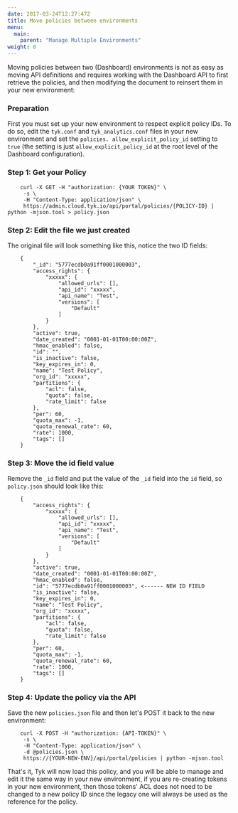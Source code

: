 ```yaml
---
date: 2017-03-24T12:27:47Z
title: Move policies between environments
menu:
  main:
    parent: "Manage Multiple Environments"
weight: 0 
---
```


Moving policies between two (Dashboard) environments is not as easy as moving API definitions and requires working with the Dashboard API to first retrieve the policies, and then modifying the document to reinsert them in your new environment:

### Preparation

First you must set up your new environment to respect explicit policy IDs. To do so, edit the `tyk.conf` and `tyk_analytics.conf` files in your new environment and set the `policies. allow_explicit_policy_id` setting to `true` (the setting is just `allow_explicit_policy_id` at the root level of the Dashboard configuration).

### Step 1: Get your Policy

```
    curl -X GET -H "authorization: {YOUR TOKEN}" \
     -s \
     -H "Content-Type: application/json" \
     https://admin.cloud.tyk.io/api/portal/policies/{POLICY-ID} | python -mjson.tool > policy.json
```

### Step 2: Edit the file we just created

The original file will look something like this, notice the two ID fields:

```
    {
        "_id": "5777ecdb0a91ff0001000003",
        "access_rights": {
            "xxxxx": {
                "allowed_urls": [],
                "api_id": "xxxxx",
                "api_name": "Test",
                "versions": [
                    "Default"
                ]
            }
        },
        "active": true,
        "date_created": "0001-01-01T00:00:00Z",
        "hmac_enabled": false,
        "id": "",
        "is_inactive": false,
        "key_expires_in": 0,
        "name": "Test Policy",
        "org_id": "xxxxx",
        "partitions": {
            "acl": false,
            "quota": false,
            "rate_limit": false
        },
        "per": 60,
        "quota_max": -1,
        "quota_renewal_rate": 60,
        "rate": 1000,
        "tags": []
    }
```

### Step 3: Move the id field value

Remove the `_id` field and put the value of the `_id` field into the `id` field, so `policy.json` should look like this:

```
    {
        "access_rights": {
            "xxxxx": {
                "allowed_urls": [],
                "api_id": "xxxxx",
                "api_name": "Test",
                "versions": [
                    "Default"
                ]
            }
        },
        "active": true,
        "date_created": "0001-01-01T00:00:00Z",
        "hmac_enabled": false,
        "id": "5777ecdb0a91ff0001000003", <------ NEW ID FIELD
        "is_inactive": false,
        "key_expires_in": 0,
        "name": "Test Policy",
        "org_id": "xxxxx",
        "partitions": {
            "acl": false,
            "quota": false,
            "rate_limit": false
        },
        "per": 60,
        "quota_max": -1,
        "quota_renewal_rate": 60,
        "rate": 1000,
        "tags": []
    }
```

### Step 4: Update the policy via the API

Save the new `policies.json` file and then let's POST it back to the new environment:

```
    curl -X POST -H "authorization: {API-TOKEN}" \
     -s \
     -H "Content-Type: application/json" \
     -d @policies.json \
     https://{YOUR-NEW-ENV}/api/portal/policies | python -mjson.tool
```

That's it, Tyk will now load this policy, and you will be able to manage and edit it the same way in your new environment, if you are re-creating tokens in your new environment, then those tokens' ACL does not need to be changed to a new policy ID since the legacy one will always be used as the reference for the policy.


